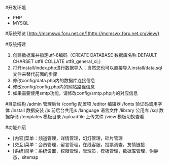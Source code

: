 #开发环境
* PHP
* MYSQL

#系统预览
[http://mcmswx.foru.net.cn/](http://mcmswx.foru.net.cn/view/)

#系统搭建
1. 创建数据库并指定utf-8编码（CREATE DATABASE 数据库名称 DEFAULT CHARSET utf8 COLLATE utf8_general_ci;）
2. 打开install/index.php进行数据导入；当然您也可以直接导入install/data.sql文件来替代前面的步骤
3. 修改config/data.php内的数据库连接信息
4. 修改config/config.php内的网站路径信息
5. 如果需要使用smtp功能，请修改config/smtp.php内的对应信息

#目录结构
 /admin 管理后台
 /config 配置项
 /editor 编辑器
 /fonts 验证码调用字体
 /install 数据安装
 /js 前后台共用js
 /language 语言文件
 /library 公用库
 /sql 数据存储
 /templates 模板目录
 /uploadfile 上传文件
 /view 模板切换查看

#功能介绍
* [内容]菜单：频道管理，详情管理，幻灯管理，碎片管理
* [交互]菜单：会员管理，留言管理，在线客服，投票调查，友情链接
* [系统]菜单：系统设置，权限管理，管理员，模板管理，数据库管理，伪静态，sitemap